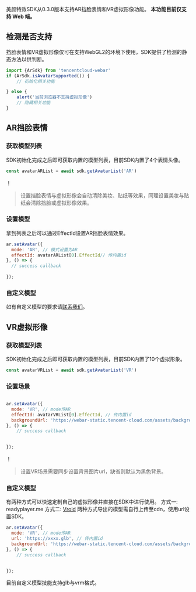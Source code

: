 美颜特效SDK从0.3.0版本支持AR挡脸表情和VR虚拟形像功能。
**本功能目前仅支持 Web 端。**

## 检测是否支持
挡脸表情和VR虚拟形像仅可在支持WebGL2的环境下使用，SDK提供了检测的静态方法以供判断。
```javascript
import {ArSdk} from 'tencentcloud-webar'
if (ArSdk.isAvatarSupported()) {
    // 初始化相关功能

} else {
    alert('当前浏览器不支持虚拟形像')
    // 隐藏相关功能
}
```

## AR挡脸表情
### 获取模型列表
SDK初始化完成之后即可获取内置的模型列表，目前SDK内置了4个表情头像。
```javascript
const avatarARList = await sdk.getAvatarList('AR')
```
！
> 设置挡脸表情与虚拟形像会自动清除美妆、贴纸等效果，同理设置美妆与贴纸会清除挡脸或虚拟形像效果。

### 设置模型
拿到列表之后可以通过EffectId设置AR挡脸表情效果。
```javascript
ar.setAvatar({
  mode: 'AR', // 模式设置为AR
  effectId: avatarARList[0].EffectId// 传内置id
}, () => {
  // success callback
  
});
```
### 自定义模型
如有自定义模型的要求请[联系我们]()。


## VR虚拟形像
### 获取模型列表
SDK初始化完成之后即可获取内置的模型列表，目前SDK内置了10个虚拟形象。
```javascript
const avatarVRList = await sdk.getAvatarList('VR')
```

### 设置场景
```javascript

ar.setAvatar({
  mode: 'VR', // mode传AR
  effectId: avatarVRList[0].EffectId, // 传内置id
  backgroundUrl: 'https://webar-static.tencent-cloud.com/assets/background/1.jpg',
}, () => {
    // success callback

  
});
```
！
> 设置VR场景需要同步设置背景图片url，缺省则默认为黑色背景。

### 自定义模型
有两种方式可以快速定制自己的虚拟形像并直接在SDK中进行使用。
方式一: readyplayer.me
方式二: [Vroid](https://vroid.com/en/studio)
两种方式导出的模型需自行上传至cdn，使用url设置SDK。
```javascript
ar.setAvatar({
  mode: 'VR', // mode传AR
  url: 'https://xxxx.glb', // 传内置id
  backgroundUrl: 'https://webar-static.tencent-cloud.com/assets/background/1.jpg',
}, () => {
    // success callback

  
});
```
目前自定义模型技能支持glb与vrm格式。